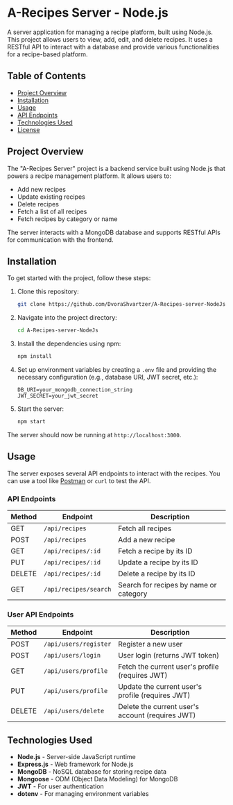 

# A-Recipes Server - Node.js

A server application for managing a recipe platform, built using Node.js. This project allows users to view, add, edit, and delete recipes. It uses a RESTful API to interact with a database and provide various functionalities for a recipe-based platform.

## Table of Contents

* [Project Overview](#project-overview)
* [Installation](#installation)
* [Usage](#usage)
* [API Endpoints](#api-endpoints)
* [Technologies Used](#technologies-used)
* [License](#license)

## Project Overview

The "A-Recipes Server" project is a backend service built using Node.js that powers a recipe management platform. It allows users to:

* Add new recipes
* Update existing recipes
* Delete recipes
* Fetch a list of all recipes
* Fetch recipes by category or name

The server interacts with a MongoDB database and supports RESTful APIs for communication with the frontend.

## Installation

To get started with the project, follow these steps:

1. Clone this repository:

   ```bash
   git clone https://github.com/DvoraShvartzer/A-Recipes-server-NodeJs.git
   ```

2. Navigate into the project directory:

   ```bash
   cd A-Recipes-server-NodeJs
   ```

3. Install the dependencies using npm:

   ```bash
   npm install
   ```

4. Set up environment variables by creating a `.env` file and providing the necessary configuration (e.g., database URI, JWT secret, etc.):

   ```env
   DB_URI=your_mongodb_connection_string
   JWT_SECRET=your_jwt_secret
   ```

5. Start the server:

   ```bash
   npm start
   ```

The server should now be running at `http://localhost:3000`.

## Usage

The server exposes several API endpoints to interact with the recipes. You can use a tool like [Postman](https://www.postman.com/) or `curl` to test the API.

### API Endpoints

| Method | Endpoint              | Description                            |
| ------ | --------------------- | -------------------------------------- |
| GET    | `/api/recipes`        | Fetch all recipes                      |
| POST   | `/api/recipes`        | Add a new recipe                       |
| GET    | `/api/recipes/:id`    | Fetch a recipe by its ID               |
| PUT    | `/api/recipes/:id`    | Update a recipe by its ID              |
| DELETE | `/api/recipes/:id`    | Delete a recipe by its ID              |
| GET    | `/api/recipes/search` | Search for recipes by name or category |


### User API Endpoints

| Method | Endpoint                 | Description                                      |
| ------ | ------------------------ | ------------------------------------------------ |
| POST   | `/api/users/register`     | Register a new user                              |
| POST   | `/api/users/login`        | User login (returns JWT token)                  |
| GET    | `/api/users/profile`      | Fetch the current user's profile (requires JWT) |
| PUT    | `/api/users/profile`      | Update the current user's profile (requires JWT)|
| DELETE | `/api/users/delete`       | Delete the current user's account (requires JWT)|

## Technologies Used

* **Node.js** - Server-side JavaScript runtime
* **Express.js** - Web framework for Node.js
* **MongoDB** - NoSQL database for storing recipe data
* **Mongoose** - ODM (Object Data Modeling) for MongoDB
* **JWT** - For user authentication
* **dotenv** - For managing environment variables


